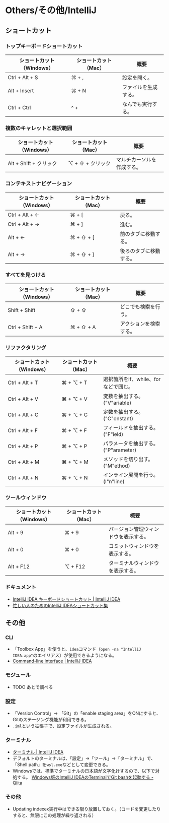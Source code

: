 # Others/その他/IntelliJ

## ショートカット

### トップキーボードショートカット

| ショートカット（Windows） | ショートカット（Mac） | 概要                 |
| ------------------------- | --------------------- | -------------------- |
| Ctrl + Alt + S            | ⌘ + ,                 | 設定を開く。         |
| Alt + Insert              | ⌘ + N                 | ファイルを生成する。 |
| Ctrl + Ctrl               | ^ +                   | なんでも実行する。   |

### 複数のキャレットと選択範囲

| ショートカット（Windows） | ショートカット（Mac） | 概要                       |
| ------------------------- | --------------------- | -------------------------- |
| Alt + Shift + クリック    | ⌥ + ⇧ + クリック      | マルチカーソルを作成する。 |

### コンテキストナビゲーション

| ショートカット（Windows） | ショートカット（Mac） | 概要                   |
| ------------------------- | --------------------- | ---------------------- |
| Ctrl + Alt + ←            | ⌘ + [                 | 戻る。                 |
| Ctrl + Alt + →            | ⌘ + ]                 | 進む。                 |
| Alt + ←                   | ⌘ + ⇧ + [             | 前のタブに移動する。   |
| Alt + →                   | ⌘ + ⇧ + ]             | 後ろのタブに移動する。 |

### すべてを見つける

| ショートカット（Windows） | ショートカット（Mac） | 概要                   |
| ------------------------- | --------------------- | ---------------------- |
| Shift + Shift             | ⇧ + ⇧                 | どこでも検索を行う。   |
| Ctrl + Shift + A          | ⌘ + ⇧ + A             | アクションを検索する。 |

### リファクタリング

| ショートカット（Windows） | ショートカット（Mac） | 概要                                 |
| ------------------------- | --------------------- | ------------------------------------ |
| Ctrl + Alt + T            | ⌘ + ⌥ + T             | 選択箇所をif、while、forなどで囲む。 |
| Ctrl + Alt + V            | ⌘ + ⌥ + V             | 変数を抽出する。("V"ariable)         |
| Ctrl + Alt + C            | ⌘ + ⌥ + C             | 定数を抽出する。("C"onstant)         |
| Ctrl + Alt + F            | ⌘ + ⌥ + F             | フィールドを抽出する。("F"ield)      |
| Ctrl + Alt + P            | ⌘ + ⌥ + P             | パラメータを抽出する。("P"arameter)  |
| Ctrl + Alt + M            | ⌘ + ⌥ + M             | メソッドを切り出す。("M"ethod)       |
| Ctrl + Alt + N            | ⌘ + ⌥ + N             | インライン展開を行う。(I"n"line)     |

### ツールウィンドウ

| ショートカット（Windows） | ショートカット（Mac） | 概要                                 |
| ------------------------- | --------------------- | ------------------------------------ |
| Alt + 9                   | ⌘ + 9                 | バージョン管理ウィンドウを表示する。 |
| Alt + 0                   | ⌘ + 0                 | コミットウィンドウを表示する。       |
| Alt + F12                 | ⌥ + F12               | ターミナルウィンドウを表示する。     |

### ドキュメント

- [IntelliJ IDEA キーボードショートカット | IntelliJ IDEA](https://pleiades.io/help/idea/mastering-keyboard-shortcuts.html)
- [忙しい人のためのIntelliJ IDEAショートカット集](https://qiita.com/yoppe/items/f7cbeb825c071691d3f2)

## その他

### CLI

- 「Toolbox App」を使うと、`idea`コマンド（`open -na "IntelliJ IDEA.app"`のエイリアス）が使用できるようになる。
- [Command-line interface | IntelliJ IDEA](https://www.jetbrains.com/help/idea/working-with-the-ide-features-from-command-line.html#toolbox)

### モジュール

- TODO あとで調べる

### 設定

- 「Version Control」-> 「Git」の「enable staging area」をONにすると、Gitのステージング機能が利用できる。
- `.iml`という拡張子で、設定ファイルが生成される。

### ターミナル

- [ターミナル | IntelliJ IDEA](https://pleiades.io/help/idea/terminal-emulator.html)
- デフォルトのターミナルは、「設定」→「ツール」→「ターミナル」で、「Shell path」を`wsl.exe`などとして変更できる。
- Windowsでは、標準でターミナルの日本語が文字化けするので、以下で対処する。
  [Windows版のIntelliJ IDEAのTerminalでGit bashを起動する - Qiita](https://qiita.com/EichiSanden/items/7c735c5d7ec33c51012c)

### その他

- Updating indexex実行中はできる限り放置しておく。（コードを変更したりすると、無限にこの処理が繰り返される）
